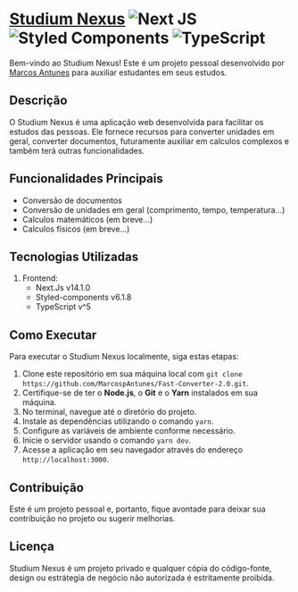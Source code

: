 # [Studium Nexus](https://studium-nexus.vercel.app/) ![Next JS](https://img.shields.io/badge/Next-black?style=for-the-badge&logo=next.js&logoColor=white) ![Styled Components](https://img.shields.io/badge/styled--components-DB7093?style=for-the-badge&logo=styled-components&logoColor=white) ![TypeScript](https://img.shields.io/badge/typescript-%23007ACC.svg?style=for-the-badge&logo=typescript&logoColor=white)

Bem-vindo ao Studium Nexus! Este é um projeto pessoal desenvolvido por [Marcos Antunes](https://github.com/MarcospAntunes) para auxiliar estudantes em seus estudos.

## Descrição

O Studium Nexus é uma aplicação web desenvolvida para facilitar os estudos das pessoas. Ele fornece recursos para converter unidades em geral, converter documentos, futuramente auxiliar em calculos complexos e também terá outras funcionalidades.

## Funcionalidades Principais

- Conversão de documentos
- Conversão de unidades em geral (comprimento, tempo, temperatura...)
- Calculos matemáticos (em breve...)
- Calculos físicos (em breve...)

## Tecnologias Utilizadas

1. Frontend:
   - Next.Js v14.1.0
   - Styled-components v6.1.8
   - TypeScript v^5

## Como Executar

Para executar o Studium Nexus localmente, siga estas etapas:

1. Clone este repositório em sua máquina local com `git clone https://github.com/MarcospAntunes/Fast-Converter-2.0.git`.
2. Certifique-se de ter o **Node.js**, o **Git** e o **Yarn** instalados em sua máquina.
3. No terminal, navegue até o diretório do projeto.
4. Instale as dependências utilizando o comando `yarn`.
5. Configure as variáveis de ambiente conforme necessário.
6. Inicie o servidor usando o comando `yarn dev`.
7. Acesse a aplicação em seu navegador através do endereço `http://localhost:3000`.

## Contribuição

Este é um projeto pessoal e, portanto, fique avontade para deixar sua contribuição no projeto ou sugerir melhorias.

## Licença

Studium Nexus é um projeto privado e qualquer cópia do código-fonte, design ou estrátegia de negócio não autorizada é estritamente proibida.
